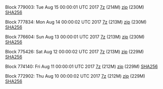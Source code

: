 Block 779003: Tue Aug 15 00:00:01 UTC 2017 [7z](https://transfer.sh/bUoOb/bootstrap.dat.20170815.7z) (214M) [zip](https://transfer.sh/GScyn/bootstrap.dat.20170815.zip) (230M) [SHA256](https://transfer.sh/163LP9/sha256.txt)

Block 777834: Mon Aug 14 00:00:02 UTC 2017 [7z](https://transfer.sh/hswT4/bootstrap.dat.20170814.7z) (213M) [zip](https://transfer.sh/11XySo/bootstrap.dat.20170814.zip) (230M) [SHA256](https://transfer.sh/DNozl/sha256.txt)

Block 776604: Sun Aug 13 00:00:01 UTC 2017 [7z](https://transfer.sh/gv14e/bootstrap.dat.20170813.7z) (213M) [zip](https://transfer.sh/8IFeo/bootstrap.dat.20170813.zip) (230M) [SHA256](https://transfer.sh/140HXR/sha256.txt)

Block 775426: Sat Aug 12 00:00:02 UTC 2017 [7z](https://transfer.sh/UxzX4/bootstrap.dat.20170812.7z) (213M) [zip](https://transfer.sh/mSGxW/bootstrap.dat.20170812.zip) (229M) [SHA256](https://transfer.sh/xl4kL/sha256.txt)

Block 774140: Fri Aug 11 00:00:01 UTC 2017 [7z](https://transfer.sh/vMgab/bootstrap.dat.20170811.7z) (212M) [zip](https://transfer.sh/Jae3c/bootstrap.dat.20170811.zip) (229M) [SHA256](https://transfer.sh/MrKpP/sha256.txt)

Block 772902: Thu Aug 10 00:00:02 UTC 2017 [7z](https://transfer.sh/10luhF/bootstrap.dat.20170810.7z) (212M) [zip](https://transfer.sh/12MNXC/bootstrap.dat.20170810.zip) (229M) [SHA256](https://transfer.sh/x8ywK/sha256.txt)
